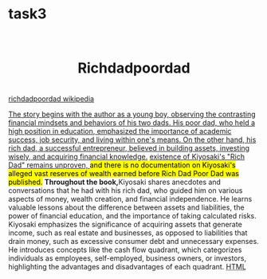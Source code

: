 # task3
<html>
    <head>
        <title>
   task3</title>
 </head>
 <body>
    <br>
    <center><h1>Richdadpoordad</h1></center>
    <br><a href="https://www.elearnmarkets.com/school/units/rich-dad-poor-dad#:~:text=Introduction&text=Rich%20Dad%20Poor%20Dad%20is,high%20income%20to%20become%20rich.">richdadpoordad wikipedia</a>
    <p> <u>The story begins with the author as a young boy, observing the contrasting financial mindsets and behaviors of his two dads. His poor dad, who held a high position in education, emphasized the importance of academic success, job security, and living within one's means. On the other hand, his rich dad, a successful entrepreneur, believed in building assets, investing wisely, and acquiring financial knowledge.</u>
        <ins>existence of Kiyosaki's "Rich Dad" remains unproven, </ins><mark> and there is no documentation on Kiyosaki's alleged vast reserves of wealth earned before Rich Dad Poor Dad was published.</mark>
        <strong>Throughout the book,</strong>Kiyosaki shares anecdotes and conversations that he had with his rich dad, who guided him on various aspects of money, wealth creation, and financial independence. He learns valuable lessons about the difference between assets and liabilities, the power of financial education, and the importance of taking calculated risks. Kiyosaki emphasizes the significance of acquiring assets that generate income, such as real estate and businesses, as opposed to liabilities that drain money, such as excessive consumer debt and unnecessary expenses. He introduces concepts like the cash flow quadrant, which categorizes individuals as employees, self-employed, business owners, or investors, highlighting the advantages and disadvantages of each quadrant.
        <abbr title="hyper text markup Language">HTML</abbr></p>
        </body>
        </html>
